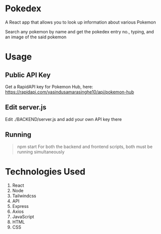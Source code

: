 # Pokedex
A React app that allows you to look up information about various Pokemon

Search any pokemon by name and get the pokedex entry no., typing, and an image of the said pokemon

# Usage
## Public API Key
Get a RapidAPI key for Pokemon Hub, here: https://rapidapi.com/yasindusamarasinghe10/api/pokemon-hub

## Edit server.js
Edit ./BACKEND/server.js and add your own API key there

## Running
> npm start
For both the backend and frontend scripts, both must be running simultaneously

# Technologies Used
1. React
2. Node
3. Tailwindcss
4. API
5. Express
6. Axios
7. JavaScript
8. HTML
9. CSS
